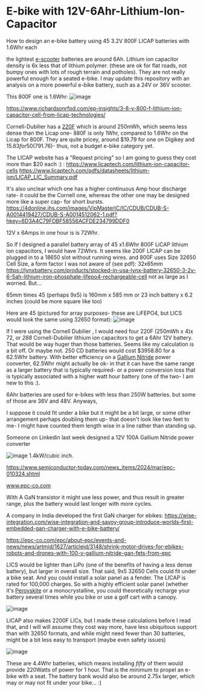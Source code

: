 # E-bike with 12V-6Ahr-Lithium-Ion-Capacitor
How to design an e-bike battery using 45 3.2V 800F LICAP batteries with 1.6Whr each

the lightest [e-scooter](https://en.wikipedia.org/wiki/Razor_(scooter)) batteries are around 6Ah. Lithium ion capacitor density is 6x less that of lithium polymer. (these are ok for flat roads, not bumpy ones with lots of rough terrain and potholes). They are not really powerful enough for a seated e-bike. I may update this repository with an analysis on a more powerful e-bike battery, such as a 24V or 36V scooter.

This 800F one is 1.6Whr:
![image](https://github.com/user-attachments/assets/f1393e3e-2825-4c4a-b9bb-9745075b1a58)

https://www.richardsonrfpd.com/ep-insights/3-8-v-800-f-lithium-ion-capacitor-cell-from-licap-technologies/

Cornell-Dubilier has a [220F](https://www.digikey.com/en/products/detail/cornell-dubilier-knowles/VMF227M3R8/13665371) which is around 250mWh, which seems less dense than the Licap one- 880F is only 1Whr, compared to 1.6Whr on the Licap for 800F. They are quite pricey, around $19.79 for one on Digikey and $15.83 for 50 ($791.76)- thus, not a budget e-bike category yet.

The LICAP website has a "Request pricing" so I am going to guess they cost more than $20 each :) :
https://www.licaptech.com/lithium-ion-capacitor-cells
https://www.licaptech.com/pdfs/datasheets/lithium-ion/LICAP_LIC_Summary.pdf

It's also unclear which one has a higher continuous Amp hour discharge rate- it could be the Cornell one, whereas the other one may be designed more like a super cap- for short bursts. https://4donline.ihs.com/images/VipMasterIC/IC/CDUB/CDUB-S-A0014419427/CDUB-S-A0014512062-1.pdf?hkey=6D3A4C79FDBF58556ACFDE234799DDF0

12V x 6Amps in one hour is is 72Whr.

So If I designed a parallel battery array of 45 x1.6Whr 800F LiCAP lithium ion capacitors, I would have 72Whrs. It seems like  200F LICAP can be plugged in to a 18650 slot without running wires. and 800F uses  Size 32650 Cell Size, a form factor I was not aware of (see pdf):
 32x65mm
https://lynxbattery.com/products/stocked-in-usa-lynx-battery-32650-3-2v-6-5ah-lithium-iron-phosphate-lifepo4-rechargeable-cell not as large as I worried. But...

65mm times 45 (perhaps 9x5) is 160mm x 585 mm or 23 inch battery x 6.2 inches (could be more square like too) 

Here are 45 (pictured for array purposes- these are LiFEPO4, but LICS would look the same using 32650 format): 
![image](https://github.com/user-attachments/assets/b301c28c-4596-4c94-81b2-2bd12fdb3603)


If I were using the Cornell Dubilier , I would need four 220F (250mWh x 4)x 72, or _288_ Cornell-Dubilier lithium ion capacitors to get a 6Ahr 12V battery. That would be way huger than those batteries. Seems like my calculation is a bit off. Or maybe not.
250 CD batteries would cost $3958.80 for a 62.5Whr battery. With better efficiency on a [Gallium Nitride](https://www.eenewseurope.com/en/iqe-interview-the-geopolitics-of-gan/) power converter, 62.5Whr might actually be ok- in that it can have the same range as a larger battery that is typically required- or a power conversion loss that is typically associated with a higher watt hour battery (one of the two- I am new to this :).

 6Ahr batteries are used for e-bikes with less than 250W batteries. but some of those are 36V and 48V. Anyways, 

I suppose it could fit under a bike but it might be a bit large, or some other arrangement perhaps doubling them up- that doesn't look like two feet to me- I might have counted them length wise in a line rather than standing up. 

Someone on Linkedin last week designed a 12V 100A Gallium Nitride power converter

![image](https://github.com/user-attachments/assets/449b145c-1145-4ff0-bcd8-117a97d09d21)
1.4kW/cubic inch.

https://www.semiconductor-today.com/news_items/2024/mar/epc-010324.shtml

 www.epc-co.com

With A GaN transistor it might use less power, and thus result in greater range, plus the battery would last longer with more cycles.  

A company in India developed the first GaN charger for ebikes: 
https://wise-integration.com/wise-integration-and-savoy-group-introduce-worlds-first-embedded-gan-charger-with-e-bike-battery/

https://epc-co.com/epc/about-epc/events-and-news/news/artmid/1627/articleid/3148/shrink-motor-drives-for-ebikes-robots-and-drones-with-100-v-gallium-nitride-gan-fets-from-epc

LICS would be lighter than LiPo (one of the benefits of having a less dense battery), but larger in overall size. That said, 9x5 32650 Cells could fit under a bike seat. And you could install a solar panel as a fender. The LICAP is rated for 100,000 charges. So with a highly efficient solar panel (whether it's [Perovskite](https://www.yahoo.com/tech/supercomputer-simulations-groundbreaking-discovery-potential-090000854.html) or a monocrystalline, you could theoretically recharge your battery several times while you bike or use a golf cart with a canopy.

![image](https://github.com/user-attachments/assets/04e1f8a5-9a75-4f00-abc5-d32cb0837d7f)

LICAP also makes 2200F LICs, but I made these calculations before I read that, and I will will assume they cost way more, have less ubiquitous support than with 32650 formats, and while might need fewer than 30 batteries, might be a bit less easy to transport (maybe even safety issues) 

![image](https://github.com/user-attachments/assets/778069b7-8dbf-4bfd-94c2-cd71b9753a03)
 
These are 4.4Whr batteries, which means installing _fifty_ of them would provide 220Watts of power for 1 hour. That is the minimum to propel an e-bike with a seat. The battery bank would also be around 2.75x larger, which may or may not fit under your bike... :)

